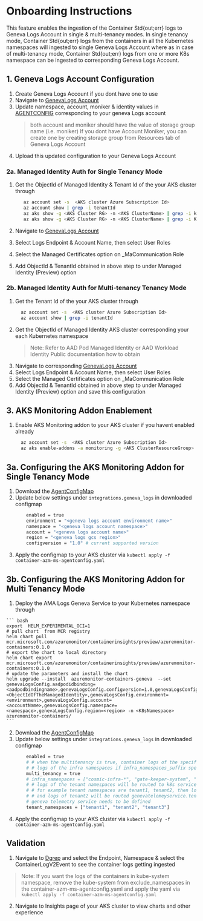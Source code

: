 # Onboarding Instructions

This feature enables the ingestion of the Container Std{out;err} logs to Geneva Logs Account in single & multi-tenancy modes.
In single tenancy mode, Container Std{out;err} logs from the containers in all the Kubernetes namespaces will ingested to single Geneva Logs Account where as
in case of multi-tenancy mode, Container Std{out;err} logs from one or more K8s namespace can be ingested to corresponding Geneva Logs Account.

## 1. Geneva Logs Account Configuration

  1. Create Geneva Logs Account if you dont have one to use
  2. Navigate to [GenevaLogs Account](https://portal.microsoftgeneva.com/account/logs/configurations)
  3. Update namespace, account, moniker & identity values in [AGENTCONFIG](./ContainerLogV2.xml) corresponding to your geneva Logs account
     > both account and moniker should have the value of storage group name (i.e. moniker)
     > If you dont have Account Moniker, you can create one by creating storage group from Resources tab of Geneva Logs Account
  4. Upload this updated configuration to your Geneva Logs Account

### 2a. Managed Identity Auth for Single Tenancy Mode

  1. Get the ObjectId of Managed Identity & Tenant Id of the your AKS cluster through

      ``` bash
         az account set -s  <AKS cluster Azure Subscription Id>
         az account show | grep -i tenantId
         az aks show -g <AKS Cluster RG> -n <AKS ClusterName> | grep -i kubeletidentity
         az aks show -g <AKS Cluster RG> -n <AKS ClusterName> | grep -i KubeletIdentity -A 5 | grep -i objectId
      ```
  2. Navigate to [GenevaLogs Account](https://portal.microsoftgeneva.com/account/logs/configurations)
  3. Select Logs Endpoint & Account Name, then select User Roles
  4. Select the Managed Certificates option on _MaCommunication Role
  5. Add ObjectId & TenantId obtained in above step to under Managed Identity (Preview) option

### 2b. Managed Identity Auth for Multi-tenancy Tenancy Mode

  1. Get the  Tenant Id of the your AKS cluster through
     ``` bash
       az account set -s  <AKS cluster Azure Subscription Id>
       az account show | grep -i tenantId
     ```
  2. Get the ObjectId of Managed Identity AKS cluster corresponding your each Kubernetes namespace
      > Note: Refer to AAD Pod Managed Identity or AAD Workload Identity Public documentation how to obtain
  3. Navigate to corresponding [GenevaLogs Account](https://portal.microsoftgeneva.com/account/logs/configurations)
  4. Select Logs Endpoint & Account Name, then select User Roles
  5. Select the Managed Certificates option on _MaCommunication Role
  6. Add ObjectId & TenantId obtained in above step to under Managed Identity (Preview) option and save this configuration

## 3. AKS Monitoring Addon Enablement

1. Enable  AKS Monitoring addon to your AKS cluster if you havent enabled already
     ``` bash
       az account set -s  <AKS cluster Azure Subscription Id>
       az aks enable-addons -a monitoring -g <AKS ClusterResourceGroup> -n <AKS ClusterName>
    ```
## 3a. Configuring the AKS Monitoring Addon for Single Tenancy Mode

 1. Download the [AgentConfigMap](../../kubernetes/container-azm-ms-agentconfig.yaml)
 2. Update below settings under `integrations.geneva_logs` in downloaded configmap
    ``` bash
        enabled = true
        environment = "<geneva logs account environment name>"
        namespace = "<geneva logs account namespace>"
        account = "<geneva logs account name>"
        region = "<geneva logs gcs region>"
        configversion = "1.0" # current supported version
    ```
  3. Apply the configmap to your AKS cluster via `kubectl apply -f container-azm-ms-agentconfig.yaml`

## 3b. Configuring the AKS Monitoring Addon for Multi Tenancy Mode

  1. Deploy the AMA Logs Geneva Service to your Kubernetes namespace through

    ``` bash
    export  HELM_EXPERIMENTAL_OCI=1
    # pull chart  from MCR registry
    helm chart pull  mcr.microsoft.com/azuremonitor/containerinsights/preview/azuremonitor-containers:0.1.0
    # export the chart to local directory
    helm chart export mcr.microsoft.com/azuremonitor/containerinsights/preview/azuremonitor-containers:0.1.0
    # update the parameters and install the chart
    helm upgrade --install  azuremonitor-containers-geneva  --set genevaLogsConfig.aadpodidbinding=<aadpodbindingname>,genevaLogsConfig.configversion=1.0,genevaLogsConfig.authid=object_id#<ObjectIdOfTheManagedIdentity>,genevaLogsConfig.environment=<environment>,genevaLogsConfig.account=<accountName>,genevaLogsConfig.namespace=<namespace>,genevaLogsConfig.region=<region> -n <K8sNamespace> azuremonitor-containers/
    ```
 2. Download the [AgentConfigMap](../../kubernetes/container-azm-ms-agentconfig.yaml)
 3. Update below settings under `integrations.geneva_logs` in downloaded configmap
    ``` bash
        enabled = true
        # # when the multitenancy is true, container logs of the specific k8s namespace will be routed to corresponding geneva telemetry service endpoint
        # # logs of the infra namespaces if infra_namespaces_suffix specified, ingested to geneva account defined in this config
        multi_tenancy = true
        # infra_namespaces = ["cosmic-infra-*", "gate-keeper-system", "kube-system"]
        # # logs of the tenant namespaces will be routed to k8s service in corresponding namespace
        # # for example tenant namespaces are tenant1, tenant2, then logs of tenant1 will be routed to genevatelemeyservice.tenant1.svc.cluster.local endpoint
        # # and logs of tenant2 will be routed genevatelemeyservice.tenant2.svc.cluster.local endpoint
        # geneva telemetry service needs to be defined
        tenant_namespaces = ["tenant1", "tenant2", "tenant3"]
    ```
  4. Apply the configmap to your AKS cluster via `kubectl apply -f container-azm-ms-agentconfig.yaml`

## Validation

1. Navigate to [Dgrep](https://portal.microsoftgeneva.com/logs/dgrep) and select the Endpoint, Namespace & select the ContainerLogV2Event to see the container logs getting ingested
  > Note: If you want the logs of the containers in kube-system namespace, remove the kube-system from exclude_namespaces in the container-azm-ms-agentconfig.yaml and apply the yaml via `kubectl apply -f container-azm-ms-agentconfig.yaml`
2. Navigate to Insights page of your AKS cluster to view charts and other experience
